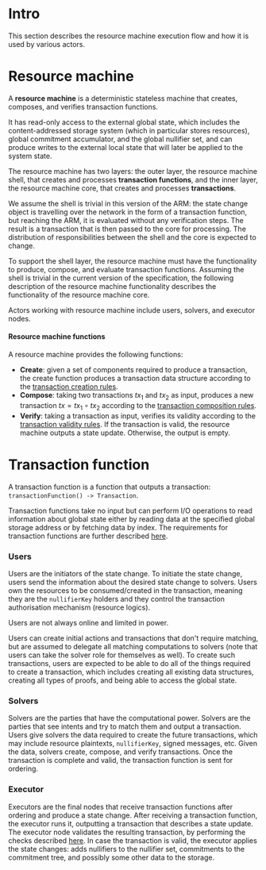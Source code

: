 # Intro

This section describes the resource machine execution flow and how it is used by various actors. 

# Resource machine

A **resource machine** is a deterministic stateless machine that creates, composes, and verifies transaction functions.

It has read-only access to the external global state, which includes the content-addressed storage system (which in particular stores resources), global commitment accumulator, and the global nullifier set, and can produce writes to the external local state that will later be applied to the system state.

The resource machine has two layers: the outer layer, the resource machine shell, that creates and processes **transaction functions**, and the inner layer, the resource machine core, that creates and processes **transactions**.

We assume the shell is trivial in this version of the ARM: the state change object is travelling over the network in the form of a transaction function, but reaching the ARM, it is evaluated without any verification steps. The result is a transaction that is then passed to the core for processing. The distribution of responsibilities between the shell and the core is expected to change. 

To support the shell layer, the resource machine must have the functionality to produce, compose, and evaluate transaction functions. Assuming the shell is trivial in the current version of the specification, the following description of the resource machine functionality describes the functionality of the resource machine core.

Actors working with resource machine include users, solvers, and executor nodes. 

#### Resource machine functions

A resource machine provides the following functions:

- **Create**: given a set of components required to produce a transaction, the create function produces a transaction data structure according to the [transaction creation rules]().
- **Compose**: taking two transactions $tx_1$ and $tx_2$ as input, produces a new transaction $tx = tx_1 \circ tx_2$ according to the [transaction composition rules]().
- **Verify**: taking a transaction as input, verifies its validity according to the [transaction validity rules](). If the transaction is valid, the resource machine outputs a state update. Otherwise, the output is empty.


# Transaction function

A transaction function is a function that outputs a transaction: `transactionFunction() -> Transaction`.

Transaction functions take no input but can perform I/O operations to read information about global state either by reading data at the specified global storage address or by fetching data by index. The requirements for transaction functions are further described [here]().


### Users
Users are the initiators of the state change. To initiate the state change, users send the information about the desired state change to solvers. Users own the resources to be consumed/created in the transaction, meaning they are the `nullifierKey` holders and they control the transaction authorisation mechanism (resource logics).

Users are not always online and limited in power.

Users can create initial actions and transactions that don't require matching, but are assumed to delegate all matching computations to solvers (note that users can take the solver role for themselves as well). To create such transactions, users are expected to be able to do all of the things required to create a transaction, which includes creating all existing data structures, creating all types of proofs, and being able to access the global state.

### Solvers

Solvers are the parties that have the computational power. Solvers are the parties that see intents and try to match them and output a transaction. Users give solvers the data required to create the future transactions, which may include resource plaintexts, `nullifierKey`, signed messages, etc. Given the data, solvers create, compose, and verify transactions. Once the transaction is complete and valid, the transaction function is sent for ordering.

### Executor

Executors are the final nodes that receive transaction functions after ordering and produce a state change. After receiving a transaction function, the executor runs it, outputting a transaction that describes a state update. The executor node validates the resulting transaction, by performing the checks described [here](./../data_structures/transaction.md#verify). In case the transaction is valid, the executor applies the state changes: adds nullifiers to the nullifier set, commitments to the commitment tree, and possibly some other data to the storage.